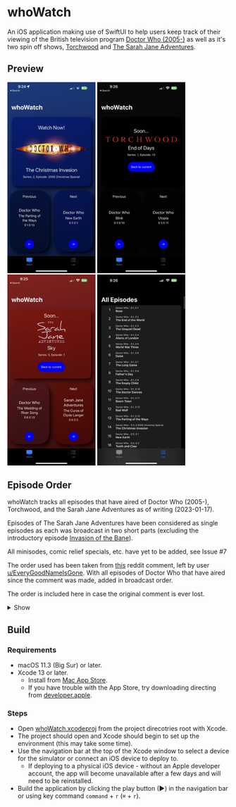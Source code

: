# whoWatch

An iOS application making use of SwiftUI to help users keep track of their viewing of the British television program [Doctor Who (2005-)](https://en.wikipedia.org/wiki/Doctor_Who) as well as it's two spin off shows, [Torchwood](https://en.wikipedia.org/wiki/Torchwood) and [The Sarah Jane Adventures](https://en.wikipedia.org/wiki/The_Sarah_Jane_Adventures).

## Preview

<img src="screenshots/CurrentEpisode.jpeg" alt="Current Episode" width="200"/>
<img src="screenshots/mixingShows.jpg" alt="How the application handles moving from one show to another" width="200"/>
<img src="screenshots/sarahJane.jpg" alt="How The Sarah Jane Adventures is displayed" width="200"/>
<img src="screenshots/listView.jpg" alt="List of episodes view" width="200"/>

## Episode Order

whoWatch tracks all episodes that have aired of Doctor Who (2005-), Torchwood, and the Sarah Jane Adventures as of writing (2023-01-17).

Episodes of The Sarah Jane Adventures have been considered as single episodes as each was broadcast in two short parts (excluding the introductory episode [Invasion of the Bane](https://en.wikipedia.org/wiki/Invasion_of_the_Bane)).

All minisodes, comic relief specials, etc. have yet to be added, see Issue #7

The order used has been taken from [this](https://www.reddit.com/r/gallifrey/comments/2lbnk9/comment/cltfhlj/?utm_source=share&utm_medium=web2x&context=3) reddit comment, left by user [u/EveryGoodNameIsGone](https://www.reddit.com/user/EveryGoodNameIsGone/). With all episodes of Doctor Who that have aired since the comment was made, added in broadcast order.

The order is included here in case the original comment is ever lost.

<details>
  <summary>Show</summary>
  
* Doctor Who Series 1
* Doctor Who: Born Again (2005 Children in Need short)
* Doctor Who: The Christmas Invasion (2005 Christmas Special)
* Doctor Who Series 2
* Torchwood Series 1, Episode 1-9
* Doctor Who: The Runaway Bride (2006 Christmas Special)
* Torchwood Series 1, Episode 10 (Out of Time)
* Doctor Who Series 3, Episodes 1-3
* Torchwood Series 1, Episode 11 (Combat)
* Doctor Who Series 3, Episodes 4-7
* Torchwood Series 1, Episode 12 (Captain Jack Harkness)
* Doctor Who Series 3, Episodes 8-10
* Doctor Who: The Infinite Quest (animated episode)
* Torchwood Series 1, Episode 13 (End of Days)
* Doctor Who Series 3, Episodes 11-13
* The Sarah Jane Adventures: Invasion of the Bane
* The Sarah Jane Adventures Series 1
* Doctor Who: Time Crash (2007 Children in Need Special)
* Doctor Who: Voyage of the Damned (2007 Christmas Special)
* Torchwood Series 2, Episodes 1-5
* Doctor Who Series 4, Episodes 1-3
* Torchwood Series 2, Episodes 6-8
* Doctor Who Series 4, Episodes 4-7
* Torchwood Series 2, Episodes 9-13
* Doctor Who Series 4, Episodes 8-13
* The Sarah Jane Adventures Series 2
* Doctor Who: The Next Doctor (2008 Christmas Special)
* Doctor Who: Planet of the Dead (2009 Easter Special)
* Torchwood: Children of Earth (Series 3)
* Doctor Who: Dreamland (animated episode)
* The Sarah Jane Adventures Series 3
* Doctor Who: The Waters of Mars (2009 November Special)
* Doctor Who: The End of Time (2009 Christmas Special)
* Doctor Who Series 5, Episode 1 (The Eleventh Hour)
* Doctor Who: Meanwhile in the TARDIS #1 (DVD/Blu-Ray short)
* Doctor Who Series 5, Episodes 2-5
* Doctor Who: Meanwhile in the TARDIS #2 (DVD/Blu-Ray short)
* Doctor Who Series 5, Episodes 6-9
* Doctor Who: Good as Gold (Doctor Who Confidential short) (moved up considerably due to Rory's absence)
* Doctor Who Series 5, Episodes 10-13
* The Sarah Jane Adventures Series 4
* Doctor Who: Death is the Only Answer (Doctor Who Confidential short)
* Doctor Who: A Christmas Carol (2010 Christmas Special)
* Torchwood: Miracle Day (Series 4)
* Doctor Who: Bad Night (DVD/Blu-Ray short)
* Doctor Who: Space and Time (2011 Comic Relief shorts)
* Doctor Who: Good Night (DVD/Blu-Ray short)
* Doctor Who: The Impossible Astronaut Prequel (web short)
* Doctor Who Series 6, Episodes 1-2
* Doctor Who: The Curse of the Black Spot Prequel (web short)
* Doctor Who Series 6, Episodes 3-6
* Doctor Who: A Good Man Goes to War Prequel (web short)
* Doctor Who Series 6, Episode 7 (A Good Man Goes to War)
* Doctor Who: The Battle of Demons Run, Two Days Later (web short)
* Doctor Who: Let's Kill Hitler Prequel (web short)
* Doctor Who Series 6, Episodes 8-11
* Doctor Who: Up All Night (DVD/Blu-Ray short)
* Doctor Who Series 6, Episode 12 (Closing Time)
* Doctor Who: The Wedding of River Song Prequel (web short)
* Doctor Who Series 6, Episode 13 (The Wedding of River Song)
* The Sarah Jane Adventures Series 5
* Doctor Who: The Doctor, the Widow, and the Wardrobe Prequel (web short)
* Doctor Who: The Doctor, the Widow, and the Wardrobe (2011 Christmas Special)
* Doctor Who: First Night and Last Night (DVD/Blu-Ray shorts)
* Doctor Who: Pond Life (web miniseries)
* Doctor Who: Asylum of the Daleks Prequel (web short)
* Doctor Who Series 7, Episode 1 (Asylum of the Daleks)
* Doctor Who: The Inforarium (DVD/Blu-Ray short)
* Doctor Who Series 7, Episode 2 (Dinosaurs on a Spaceship)
* Doctor Who: The Making of the Gunslinger (web short)
* Doctor Who Series 7, Episodes 3-5
* Doctor Who: P.S. (web short)
* Doctor Who: The Great Detective (2012 Children in Need short)
* Doctor Who: Vastra Investigates (web short)
* Doctor Who: The Snowmen (2012 Christmas Special)
* Doctor Who: The Bells of Saint John Prequel (web short)
* Doctor Who Series 7, Episodes 6-10 (or 7-11 if you count Snowmen as episode 6)
* Doctor Who: Clara and the TARDIS (DVD/Blu-Ray short)
* Doctor Who: Rain Gods (DVD/Blu-Ray short)
* Doctor Who Series 7, Episodes 11-12 (or 12-13 if you count Snowmen as episode 6)
* Doctor Who: He Said, She Said (web short)
* Doctor Who: Clarence and the Whispermen (DVD/Blu-Ray short)
* Doctor Who Series 7, Episode 13 (or 14 if you count Snowmen as episode 6) (The Name of the Doctor)
* Doctor Who: The Night of the Doctor (web short)
* Doctor Who: The Last Day (web short)
* Doctor Who: The Day of the Doctor (50th Anniversary Special)
* Doctor Who: The Time of the Doctor (2013 Christmas Special)
* Doctor Who Series 8
* Doctor Who: Last Christmas (2014 Christmas Special)
* Doctor Who Series 9
* Doctor Who: The Husbands of River Song (2015 Christmas Special)
* Doctor Who: The Return of Doctor Mysterio (2016 Christmas Special)
* Doctor Who Series 10
* Doctor Who: Twice Upon a Time (2017 Christmas Special)
* Doctor Who Series 11
* Doctor Who: Resolution (2019 New Years Day Special)
* Doctor Who Series 12
* Doctor Who: Revolution of the Daleks (2021 New Years Day Special)
* Doctor Who Flux (Series 13)
* Doctor Who: Eve of the Daleks (2022 New Years Day Special)
* Doctor Who: Legend of the Sea Devils (2022 Spring Special)
* Doctor Who: Revolution of the Daleks (BBC Centenary Special)
    
</details>

## Build

### Requirements

-   macOS 11.3 (Big Sur) or later.
-   Xcode 13 or later.
    -   Install from [Mac App Store](https://apps.apple.com/gb/app/xcode/id497799835?mt=12).
    -   If you have trouble with the App Store, try downloading directing from [developer.apple](https://developer.apple.com/download/all/?q=Xcode).

### Steps

-   Open [whoWatch.xcodeproj](https://github.com/BlueLinks/whoWatch/tree/main/whoWatch.xcodeproj) from the project direcotries root with Xcode.
-   The project should open and Xcode should begin to set up the environment (this may take some time).
-   Use the navigation bar at the top of the Xcode window to select a device for the simulator or connect an iOS device to deploy to.
    -   If deploying to a physical iOS device - without an Apple developer account, the app will become unavailable after a few days and will need to be reinstalled.
-   Build the application by clicking the play button (▶) in the navigation bar or using key command `command` + `r` (`⌘` + `r`).
